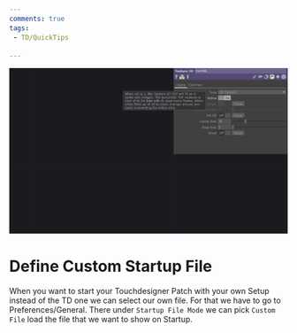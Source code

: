 ```yaml
---
comments: true
tags:
 - TD/QuickTips

---
```

![Define Custom Startup File](./img/QuickTipParameter.png)
# Define Custom Startup File

When you want to start your Touchdesigner Patch with your own Setup instead of the TD one we can select our own file. 
For that we have to go to Preferences/General. There under `Startup File Mode` we can pick `Custom File` load the file that we want to show on Startup.



